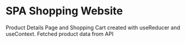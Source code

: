 # SPA Shopping Website
Product Details Page and Shopping Cart created with useReducer and useContext.
Fetched product data from API
